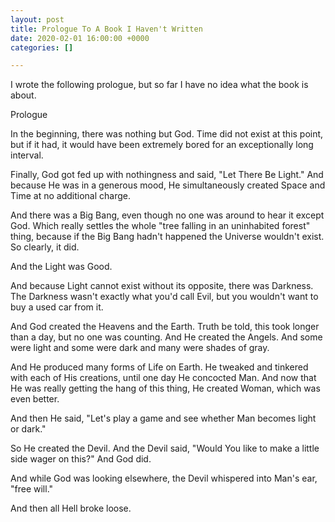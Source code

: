 ```yaml
---
layout: post
title: Prologue To A Book I Haven't Written
date: 2020-02-01 16:00:00 +0000
categories: []

---
```

I wrote the following prologue, but so far I have no idea what the book is about.

Prologue

In the beginning, there was nothing but God. Time did not exist at this point, but if it had, it would have been extremely bored for an exceptionally long interval. 

Finally, God got fed up with nothingness and said, "Let There Be Light."  And because He was in a generous mood, He simultaneously created Space and Time at no additional charge. 

And there was a Big Bang, even though no one was around to hear it except God.  Which really settles the whole "tree falling in an uninhabited forest" thing, because if the Big Bang hadn't happened the Universe wouldn't exist. So clearly, it did. 

And the Light was Good.

And because Light cannot exist without its opposite, there was Darkness. The Darkness wasn't exactly what you'd call Evil, but you wouldn't want to buy a used car from it.

And God created the Heavens and the Earth. Truth be told, this took longer than a day, but no one was counting. And He created the Angels. And some were light and some were dark and many were shades of gray.

And He produced many forms of Life on Earth. He tweaked and tinkered with each of His creations, until one day He concocted Man. And now that He was really getting the hang of this thing, He created Woman, which was even better. 

And then He said, "Let's play a game and see whether Man becomes light or dark."

So He created the Devil. And the Devil said, "Would You like to make a little side wager on this?" And God did.

And while God was looking elsewhere, the Devil whispered into Man's ear, "free will."

And then all Hell broke loose.
